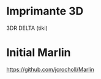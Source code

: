 Imprimante 3D
=============
3DR DELTA (tiki)

Initial Marlin
==============
https://github.com/jcrocholl/Marlin
